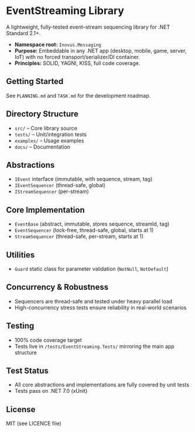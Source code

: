# EventStreaming Library

A lightweight, fully-tested event–stream sequencing library for .NET Standard 2.1+.

- **Namespace root:** `Inovus.Messaging`
- **Purpose:** Embeddable in any .NET app (desktop, mobile, game, server, IoT) with no forced transport/serializer/DI container.
- **Principles:** SOLID, YAGNI, KISS, full code coverage.

## Getting Started

See `PLANNING.md` and `TASK.md` for the development roadmap.

## Directory Structure
- `src/` – Core library source
- `tests/` – Unit/integration tests
- `examples/` – Usage examples
- `docs/` – Documentation

## Abstractions
- `IEvent` interface (immutable, with sequence, stream, tag)
- `IEventSequencer` (thread-safe, global)
- `IStreamSequencer` (per-stream)

## Core Implementation
- `EventBase` (abstract, immutable, stores sequence, streamId, tag)
- `EventSequencer` (lock-free, thread-safe, global, starts at 1)
- `StreamSequencer` (thread-safe, per-stream, starts at 1)

## Utilities
- `Guard` static class for parameter validation (`NotNull`, `NotDefault`)

## Concurrency & Robustness
- Sequencers are thread-safe and tested under heavy parallel load
- High-concurrency stress tests ensure reliability in real-world scenarios

## Testing
- 100% code coverage target
- Tests live in `/tests/EventStreaming.Tests/` mirroring the main app structure

## Test Status
- All core abstractions and implementations are fully covered by unit tests
- Tests pass on .NET 7.0 (xUnit)

## License
MIT (see LICENCE file)
